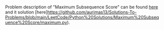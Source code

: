 Problem description of "Maximum Subsequence Score" can be found [here](https://leetcode.com/problems/maximum-subsequence-score/) and it solution [here]https://github.com/aurimas13/Solutions-To-Problems/blob/main/LeetCode/Python%20Solutions/Maximum%20Subsequence%20Score/maximum.py).